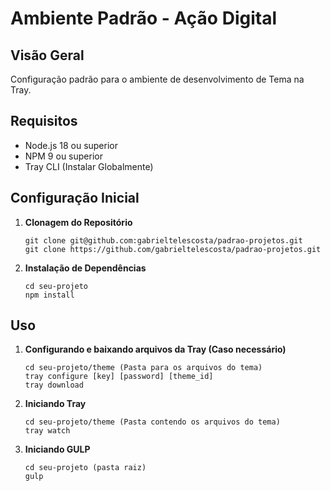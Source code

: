 # Ambiente Padrão - Ação Digital

## Visão Geral

Configuração padrão para o ambiente de desenvolvimento de Tema na Tray.

## Requisitos

- Node.js 18 ou superior
- NPM 9 ou superior
- Tray CLI (Instalar Globalmente)

## Configuração Inicial

1. **Clonagem do Repositório** 

   ```shell
   git clone git@github.com:gabrieltelescosta/padrao-projetos.git
   git clone https://github.com/gabrieltelescosta/padrao-projetos.git

2. **Instalação de Dependências** 

   ```shell
   cd seu-projeto
   npm install
   
## Uso


1. **Configurando e baixando arquivos da Tray (Caso necessário)** 

   ```shell
   cd seu-projeto/theme (Pasta para os arquivos do tema)
   tray configure [key] [password] [theme_id]
   tray download

2. **Iniciando Tray** 

   ```shell
   cd seu-projeto/theme (Pasta contendo os arquivos do tema)
   tray watch

3. **Iniciando GULP** 

   ```shell
   cd seu-projeto (pasta raiz)
   gulp